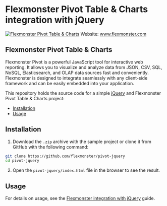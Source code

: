 # Flexmonster Pivot Table &amp; Charts integration with jQuery
[![Flexmonster Pivot Table & Charts](https://cdn.flexmonster.com/landing.png)](https://flexmonster.com)
Website: www.flexmonster.com

## Flexmonster Pivot Table & Charts
Flexmonster Pivot is a powerful JavaScript tool for interactive web reporting. It allows you to visualize and analyze data from JSON, CSV, SQL, NoSQL, Elasticsearch, and OLAP data sources fast and conveniently. Flexmonster is designed to integrate seamlessly with any client-side framework and can be easily embedded into your application.

This repository holds the source code for a simple [jQuery](https://jquery.com/) and Flexmonster Pivot Table & Charts project:

- [Installation](#installation)
- [Usage](#usage)

## Installation 

1. Download the `.zip` archive with the sample project or clone it from GitHub with the following command:

```bash
git clone https://github.com/flexmonster/pivot-jquery
cd pivot-jquery
```

2. Open the `pivot-jquery/index.html` file in the browser to see the result.

## Usage

For details on usage, see the [Flexmonster integration with jQuery](https://www.flexmonster.com/doc/integration-with-jquery/) guide.
